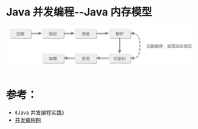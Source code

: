 Java 并发编程--Java 内存模型
====================

<div align="center"> <img src="images/040301.png" width="520px"> </div><br>


# 参考：
- 《Java 并发编程实践》
- [并发编程网](http://ifeve.com/java-concurrency-thread-directory/)
